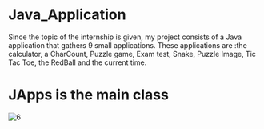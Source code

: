 # Java_Application
Since the topic of the internship is given, my project consists of a Java application that gathers 9 small applications. These applications are :the calculator, a CharCount, Puzzle game, Exam test, Snake, Puzzle Image, Tic Tac Toe, the RedBall and the current time.
# JApps is the main class
![6](https://user-images.githubusercontent.com/73739084/107121537-5629e700-6893-11eb-9865-0b64329240bc.JPG)


